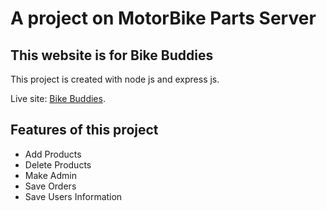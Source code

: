 # A project on MotorBike Parts Server

## This website is for Bike Buddies

This project is created with node js and express js.

Live site: [Bike Buddies](https://bike-buddies-4cd22.web.app/).

## Features of this project

* Add Products
* Delete Products
* Make Admin
* Save Orders
* Save Users Information
